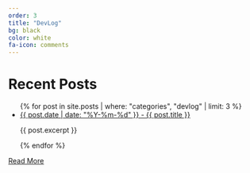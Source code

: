 ```yaml
---
order: 3
title: "DevLog"
bg: black
color: white
fa-icon: comments
---
```

# Recent Posts

<div>
<ul>
  {% for post in site.posts | where: "categories", "devlog" | limit: 3 %}
    <li>
      <a href="{{ post.url }}">{{ post.date | date: "%Y-%m-%d" }} - {{ post.title }}</a>
      <p>{{ post.excerpt }}</p>
    </li>
  {% endfor %}
</ul>
</div>

[Read More](devlog.html)
